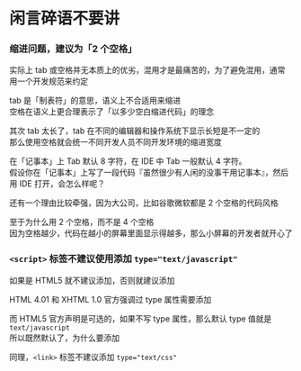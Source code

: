 # 闲言碎语不要讲

### 缩进问题，建议为「2 个空格」

实际上 tab 或空格并无本质上的优劣，混用才是最痛苦的，为了避免混用，通常用一个开发规范来约定

tab 是「制表符」的意思，语义上不合适用来缩进  
空格在语义上更合理表示了「以多少空白缩进代码」的理念

其次 tab 太长了，tab 在不同的编辑器和操作系统下显示长短是不一定的  
那么使用空格就会统一不同开发人员不同开发环境的缩进宽度

在「记事本」上 Tab 默认 8 字符，在 IDE 中 Tab 一般默认 4 字符。  
假设你在「记事本」上写了一段代码『虽然很少有人闲的没事干用记事本』，然后用 IDE 打开，会怎么样呢？

还有一个理由比较牵强，因为大公司，比如谷歌微软都是 2 个空格的代码风格

至于为什么用 2 个空格，而不是 4 个空格  
因为空格越少，代码在越小的屏幕里面显示得越多，那么小屏幕的开发者就开心了

### `<script>` 标签不建议使用添加 `type="text/javascript"`

如果是 HTML5 就不建议添加，否则就建议添加

HTML 4.01 和 XHTML 1.0 官方强调过 type 属性需要添加

而 HTML5 官方声明是可选的，如果不写 type 属性，那么默认 type 值就是 `text/javascript`  
所以既然默认了，为什么要添加

同理，`<link>` 标签不建议添加 `type="text/css"`
